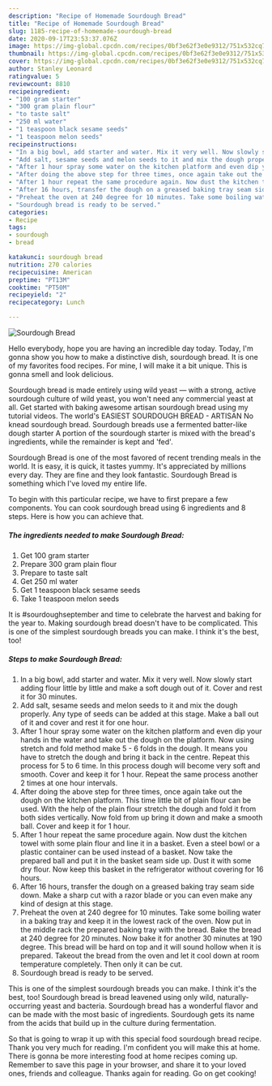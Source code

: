 ```yaml
---
description: "Recipe of Homemade Sourdough Bread"
title: "Recipe of Homemade Sourdough Bread"
slug: 1185-recipe-of-homemade-sourdough-bread
date: 2020-09-17T23:53:37.076Z
image: https://img-global.cpcdn.com/recipes/0bf3e62f3e0e9312/751x532cq70/sourdough-bread-recipe-main-photo.jpg
thumbnail: https://img-global.cpcdn.com/recipes/0bf3e62f3e0e9312/751x532cq70/sourdough-bread-recipe-main-photo.jpg
cover: https://img-global.cpcdn.com/recipes/0bf3e62f3e0e9312/751x532cq70/sourdough-bread-recipe-main-photo.jpg
author: Stanley Leonard
ratingvalue: 5
reviewcount: 8810
recipeingredient:
- "100 gram starter"
- "300 gram plain flour"
- "to taste salt"
- "250 ml water"
- "1 teaspoon black sesame seeds"
- "1 teaspoon melon seeds"
recipeinstructions:
- "In a big bowl, add starter and water. Mix it very well. Now slowly start adding flour little by little and make a soft dough out of it. Cover and rest it for 30 minutes."
- "Add salt, sesame seeds and melon seeds to it and mix the dough properly. Any type of seeds can be added at this stage. Make a ball out of it and cover and rest it for one hour."
- "After 1 hour spray some water on the kitchen platform and even dip your hands in the water and take out the dough on the platform. Now using stretch and fold method make 5 - 6 folds in the dough. It means you have to stretch the dough and bring it back in the centre. Repeat this process for 5 to 6 time. In this process dough will become very soft and smooth. Cover and keep it for 1 hour. Repeat the same process another 2 times at one hour intervals."
- "After doing the above step for three times, once again take out the dough on the kitchen platform. This time little bit of plain flour can be used. With the help of the plain flour stretch the dough and fold it from both sides vertically. Now fold from up bring it down and make a smooth ball. Cover and keep it for 1 hour."
- "After 1 hour repeat the same procedure again. Now dust the kitchen towel with some plain flour and line it in a basket. Even a steel bowl or a plastic container can be used instead of a basket. Now take the prepared ball and put it in the basket seam side up. Dust it with some dry flour. Now keep this basket in the refrigerator without covering for 16 hours."
- "After 16 hours, transfer the dough on a greased baking tray seam side down. Make a sharp cut with a razor blade or you can even make any kind of design at this stage."
- "Preheat the oven at 240 degree for 10 minutes. Take some boiling water in a baking tray and keep it in the lowest rack of the oven. Now put in the middle rack the prepared baking tray with the bread. Bake the bread at 240 degree for 20 minutes. Now bake it for another 30 minutes at 190 degree. This bread will be hard on top and it will sound hollow when it is prepared. Takeout the bread from the oven and let it cool down at room temperature completely. Then only it can be cut."
- "Sourdough bread is ready to be served."
categories:
- Recipe
tags:
- sourdough
- bread

katakunci: sourdough bread 
nutrition: 270 calories
recipecuisine: American
preptime: "PT13M"
cooktime: "PT50M"
recipeyield: "2"
recipecategory: Lunch

---
```



![Sourdough Bread](https://img-global.cpcdn.com/recipes/0bf3e62f3e0e9312/751x532cq70/sourdough-bread-recipe-main-photo.jpg)

Hello everybody, hope you are having an incredible day today. Today, I'm gonna show you how to make a distinctive dish, sourdough bread. It is one of my favorites food recipes. For mine, I will make it a bit unique. This is gonna smell and look delicious.

Sourdough bread is made entirely using wild yeast — with a strong, active sourdough culture of wild yeast, you won&#39;t need any commercial yeast at all. Get started with baking awesome artisan sourdough bread using my tutorial videos. The world&#39;s EASIEST SOURDOUGH BREAD - ARTISAN No knead sourdough bread. Sourdough breads use a fermented batter-like dough starter A portion of the sourdough starter is mixed with the bread&#39;s ingredients, while the remainder is kept and &#39;fed&#39;.

Sourdough Bread is one of the most favored of recent trending meals in the world. It is easy, it is quick, it tastes yummy. It's appreciated by millions every day. They are fine and they look fantastic. Sourdough Bread is something which I've loved my entire life.


To begin with this particular recipe, we have to first prepare a few components. You can cook sourdough bread using 6 ingredients and 8 steps. Here is how you can achieve that.

<!--inarticleads1-->

##### The ingredients needed to make Sourdough Bread:

1. Get 100 gram starter
1. Prepare 300 gram plain flour
1. Prepare to taste salt
1. Get 250 ml water
1. Get 1 teaspoon black sesame seeds
1. Take 1 teaspoon melon seeds


It is #sourdoughseptember and time to celebrate the harvest and baking for the year to. Making sourdough bread doesn&#39;t have to be complicated. This is one of the simplest sourdough breads you can make. I think it&#39;s the best, too! 

<!--inarticleads2-->

##### Steps to make Sourdough Bread:

1. In a big bowl, add starter and water. Mix it very well. Now slowly start adding flour little by little and make a soft dough out of it. Cover and rest it for 30 minutes.
1. Add salt, sesame seeds and melon seeds to it and mix the dough properly. Any type of seeds can be added at this stage. Make a ball out of it and cover and rest it for one hour.
1. After 1 hour spray some water on the kitchen platform and even dip your hands in the water and take out the dough on the platform. Now using stretch and fold method make 5 - 6 folds in the dough. It means you have to stretch the dough and bring it back in the centre. Repeat this process for 5 to 6 time. In this process dough will become very soft and smooth. Cover and keep it for 1 hour. Repeat the same process another 2 times at one hour intervals.
1. After doing the above step for three times, once again take out the dough on the kitchen platform. This time little bit of plain flour can be used. With the help of the plain flour stretch the dough and fold it from both sides vertically. Now fold from up bring it down and make a smooth ball. Cover and keep it for 1 hour.
1. After 1 hour repeat the same procedure again. Now dust the kitchen towel with some plain flour and line it in a basket. Even a steel bowl or a plastic container can be used instead of a basket. Now take the prepared ball and put it in the basket seam side up. Dust it with some dry flour. Now keep this basket in the refrigerator without covering for 16 hours.
1. After 16 hours, transfer the dough on a greased baking tray seam side down. Make a sharp cut with a razor blade or you can even make any kind of design at this stage.
1. Preheat the oven at 240 degree for 10 minutes. Take some boiling water in a baking tray and keep it in the lowest rack of the oven. Now put in the middle rack the prepared baking tray with the bread. Bake the bread at 240 degree for 20 minutes. Now bake it for another 30 minutes at 190 degree. This bread will be hard on top and it will sound hollow when it is prepared. Takeout the bread from the oven and let it cool down at room temperature completely. Then only it can be cut.
1. Sourdough bread is ready to be served.


This is one of the simplest sourdough breads you can make. I think it&#39;s the best, too! Sourdough bread is bread leavened using only wild, naturally-occurring yeast and bacteria. Sourdough bread has a wonderful flavor and can be made with the most basic of ingredients. Sourdough gets its name from the acids that build up in the culture during fermentation. 

So that is going to wrap it up with this special food sourdough bread recipe. Thank you very much for reading. I'm confident you will make this at home. There is gonna be more interesting food at home recipes coming up. Remember to save this page in your browser, and share it to your loved ones, friends and colleague. Thanks again for reading. Go on get cooking!
